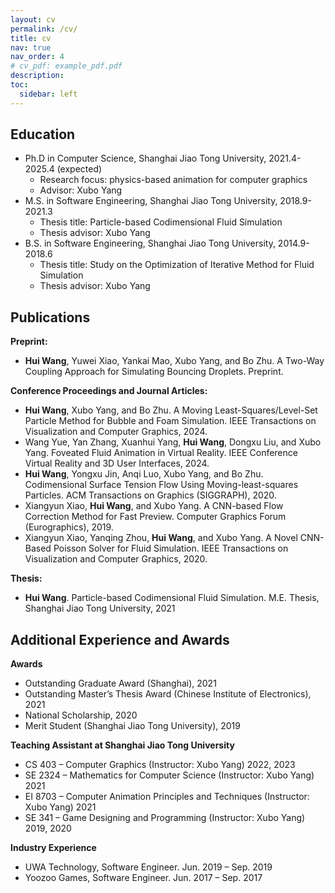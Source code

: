 ```yaml
---
layout: cv
permalink: /cv/
title: cv
nav: true
nav_order: 4
# cv_pdf: example_pdf.pdf
description: 
toc:
  sidebar: left
---
```



## Education

* Ph.D in Computer Science, Shanghai Jiao Tong University, 2021.4-2025.4 (expected)
  * Research focus: physics-based animation for computer graphics
  * Advisor: Xubo Yang
* M.S. in Software Engineering, Shanghai Jiao Tong University, 2018.9-2021.3
  * Thesis title:  Particle-based Codimensional Fluid Simulation
  * Thesis advisor: Xubo Yang
* B.S. in Software Engineering, Shanghai Jiao Tong University, 2014.9-2018.6
  * Thesis title:  Study on the Optimization of Iterative Method for Fluid Simulation
  * Thesis advisor: Xubo Yang


## Publications

**Preprint:**
* **Hui Wang**, Yuwei Xiao, Yankai Mao, Xubo Yang, and Bo Zhu. A Two-Way Coupling Approach for Simulating Bouncing Droplets. Preprint.

**Conference Proceedings and Journal Articles:**
* **Hui Wang**, Xubo Yang, and Bo Zhu. A Moving Least-Squares/Level-Set Particle Method for Bubble and Foam Simulation. IEEE Transactions on Visualization and Computer Graphics, 2024.
* Wang Yue, Yan Zhang, Xuanhui Yang, **Hui Wang**, Dongxu Liu, and Xubo Yang. Foveated Fluid Animation in Virtual Reality. IEEE Conference Virtual Reality and 3D User Interfaces, 2024.
* **Hui Wang**, Yongxu Jin, Anqi Luo, Xubo Yang, and Bo Zhu. Codimensional Surface Tension Flow Using Moving-least-squares Particles. ACM Transactions on Graphics (SIGGRAPH), 2020.
* Xiangyun Xiao, **Hui Wang**, and Xubo Yang. A CNN-based Flow Correction Method for Fast Preview. Computer Graphics Forum (Eurographics), 2019.
* Xiangyun Xiao, Yanqing Zhou, **Hui Wang**, and Xubo Yang. A Novel CNN-Based Poisson Solver for Fluid Simulation. IEEE Transactions on Visualization and Computer Graphics, 2020.

**Thesis:**
* **Hui Wang**. Particle-based Codimensional Fluid Simulation. M.E. Thesis, Shanghai Jiao Tong University, 2021

## Additional Experience and Awards

**Awards**
* Outstanding Graduate Award (Shanghai), 2021
* Outstanding Master’s Thesis Award (Chinese Institute of Electronics), 2021
* National Scholarship, 2020
* Merit Student (Shanghai Jiao Tong University), 2019

**Teaching Assistant at Shanghai Jiao Tong University**
* CS 403 – Computer Graphics (Instructor: Xubo Yang) 2022, 2023
* SE 2324 – Mathematics for Computer Science (Instructor: Xubo Yang) 2021
* EI 8703 – Computer Animation Principles and Techniques (Instructor: Xubo Yang) 2021
* SE 341 – Game Designing and Programming (Instructor: Xubo Yang) 2019, 2020

**Industry Experience**
* UWA Technology, Software Engineer. Jun. 2019 – Sep. 2019
* Yoozoo Games, Software Engineer. Jun. 2017 – Sep. 2017

